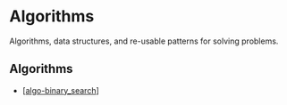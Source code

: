 # Algorithms
Algorithms, data structures, and re-usable patterns for solving problems.

## Algorithms
- [[algo-binary_search]]

[//begin]: # "Autogenerated link references for markdown compatibility"
[algo-binary_search]: algo-binary_search.md "Algo: Binary Search"
[//end]: # "Autogenerated link references"